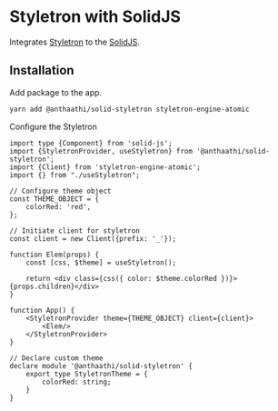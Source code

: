# Styletron with SolidJS

Integrates [Styletron](https://styletron.org/) to the [SolidJS](https://solidjs.com/). 

## Installation

Add package to the app.

```bash
yarn add @anthaathi/solid-styletron styletron-engine-atomic
```

Configure the Styletron

```tsx
import type {Component} from 'solid-js';
import {StyletronProvider, useStyletron} from '@anthaathi/solid-styletron';
import {Client} from 'styletron-engine-atomic';
import {} from "./useStyletron";

// Configure theme object
const THEME_OBJECT = {
    colorRed: 'red',
};

// Initiate client for styletron
const client = new Client({prefix: '_'});

function Elem(props) {
    const [css, $theme] = useStyletron();

    return <div class={css({ color: $theme.colorRed })}>{props.children}</div>
}

function App() {
    <StyletronProvider theme={THEME_OBJECT} client={client}>
        <Elem/>
    </StyletronProvider>
}

// Declare custom theme
declare module '@anthaathi/solid-styletron' {
    export type StyletronTheme = {
        colorRed: string;
    }
}
```
